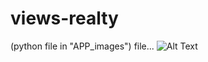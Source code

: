 # views-realty
(python file in "APP_images") file...
![Alt Text]([views_logo.jpg](https://github.com/FrostyMfasis/views-realty/blob/main/APP_images/views_logo.jpg)https://github.com/FrostyMfasis/views-realty/blob/main/APP_images/views_logo.jpg)
